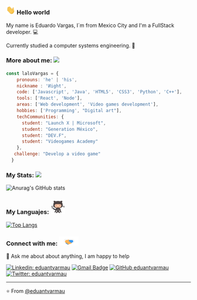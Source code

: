 ### <img src="https://github.com/SatYu26/SatYu26/blob/master/Assets/Hi.gif" width="25px"> Hello world 

My name is Eduardo Vargas, I´m from Mexico City and I'm a FullStack developer. 💻

Currently studied a computer systems engineering. 👾



### More about me: <img src="https://media.giphy.com/media/VgCDAzcKvsR6OM0uWg/giphy.gif" width="35">

```javascript
const laloVargas = {
    pronouns: 'he' | 'his',
    nickname : 'Иight',
    code: ['Javascript', 'Java', 'HTML5', 'CSS3', 'Python', 'C++'],
    tools: ['React', 'Node'],
    areas: ['Web development', 'Video games development'],
    hobbies: ['Programming', "Digital art"],
    techCommunities: {
      student: "Launch X | Microsoft",
      student: "Generation México",
      student: "DEV.F",
      student: "Videogames Academy"
    },
   challenge: "Develop a video game"
  }
```

### My Stats: <img src="https://raw.githubusercontent.com/alexnaiman/alexnaiman/master/resources/bongocat.gif" width="35px" /> 

![Anurag's GitHub stats](https://github-readme-stats.vercel.app/api?username=eduantvarmau&show_icons=true&theme=github_dark)



### My Languajes: <img src="https://raw.githubusercontent.com/iCharlesZ/FigureBed/master/img/octocat.gif" width="40">

[![Top Langs](https://github-readme-stats.vercel.app/api/top-langs/?username=eduantvarmau&langs_count=8&layout=compact&theme=github_dark)](https://github.com/anuraghazra/github-readme-stats)

### Connect with me: <img src="https://github.com/SatYu26/SatYu26/blob/master/Assets/Handshake.gif" height="25px">

🌱 Ask me about about anything, I am happy to help

[![Linkedin: eduantvarmau](https://img.shields.io/badge/-eduantvarmau-blue?style=flat-square&logo=Linkedin&logoColor=white&link=https://www.linkedin.com/in/eduantvarmau/)](https://www.linkedin.com/in/eduantvarmau/)
[![Gmail Badge](https://img.shields.io/badge/-eduant.varmau@gmail.com-c14438?style=flat-square&logo=Gmail&logoColor=white&link=mailto:eduant.varmau@gmail.com)](mailto:ashwanicena5@gmail.com) 
[![GitHub eduantvarmau](https://img.shields.io/github/followers/eduantvarmau?label=follow&style=social)](https://github.com/eduantvarmau)
[![Twitter: eduantvarmau](https://img.shields.io/twitter/follow/eduantvarmau?style=social)](https://twitter.com/eduantvarmau)




---

⭐ From [@eduantvarmau](https://github.com/eduantvarmau)
